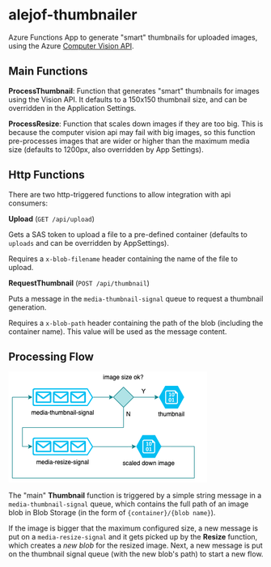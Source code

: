 # alejof-thumbnailer

Azure Functions App to generate "smart" thumbnails for uploaded images, using the Azure [Computer Vision API][vision-api].

[vision-api]:https://azure.microsoft.com/en-us/services/cognitive-services/computer-vision/

## Main Functions

**ProcessThumbnail**: Function that generates "smart" thumbnails for images using the Vision API. It defaults to a 150x150 thumbnail size, and can be overridden in the Application Settings.

**ProcessResize**: Function that scales down images if they are too big. This is because the computer vision api may fail with big images, so this function pre-processes images that are wider or higher than the maximum media size (defaults to 1200px, also overridden by App Settings).


## Http Functions

There are two http-triggered functions to allow integration with api consumers:

**Upload** (`GET /api/upload`)

Gets a SAS token to upload a file to a pre-defined container (defaults to `uploads` and can be overridden by AppSettings).

Requires a `x-blob-filename`  header containing the name of the file to upload.


**RequestThumbnail** (`POST /api/thumbnail`)

Puts a message in the `media-thumbnail-signal` queue to request a thumbnail generation.

Requires a `x-blob-path`  header containing the path of the blob (including the container name). This value will be used as the message content.


## Processing Flow

![flow](./docs/flow.png)

The "main" **Thumbnail** function is triggered by a simple string message in a `media-thumbnail-signal` queue, which contains the full path of an image blob in Blob Storage (in the form of `{container}/{blob name}`).

If the image is bigger that the maximum configured size, a new message is put on a `media-resize-signal` and it gets picked up by the **Resize** function, which creates a _new blob_ for the resized image. Next, a new message is put on the thumbnail signal queue (with the new blob's path) to start a new flow.
